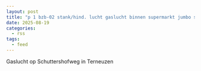 ```yaml
---
layout: post
title: "p 1 bzb-02 stank/hind. lucht gaslucht binnen supermarkt jumbo schuttershofweg terneuzen 196630"
date: 2025-08-19
categories: 
  - rss
tags: 
  - feed
---
```


Gaslucht op Schuttershofweg in Terneuzen
